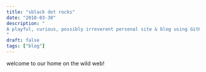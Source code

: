 ```yaml
---
title: "sblack dot rocks"
date: "2018-03-30"
description: "
A playful, curious, possibly irreverent personal site & blog using GitHub Pages
"
draft: false
tags: ["blog"]
---
```


welcome to our home on the wild web!
